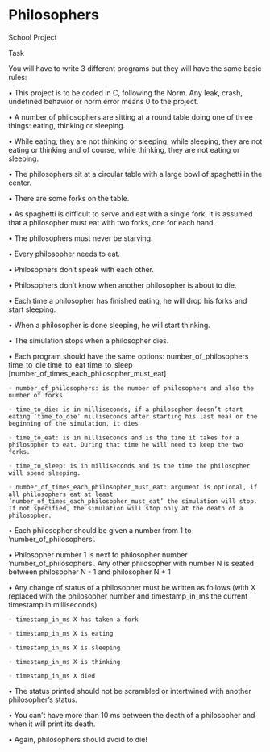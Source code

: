 # Philosophers
School Project

Task

You will have to write 3 different programs but they will have the same basic rules:

• This project is to be coded in C, following the Norm. Any leak, crash, undefined
behavior or norm error means 0 to the project.

• A number of philosophers are sitting at a round table doing one of three things:
eating, thinking or sleeping.

• While eating, they are not thinking or sleeping, while sleeping, they are not eating
or thinking and of course, while thinking, they are not eating or sleeping.

• The philosophers sit at a circular table with a large bowl of spaghetti in the center.

• There are some forks on the table.

• As spaghetti is difficult to serve and eat with a single fork, it is assumed that a
philosopher must eat with two forks, one for each hand.

• The philosophers must never be starving.

• Every philosopher needs to eat.

• Philosophers don’t speak with each other.

• Philosophers don’t know when another philosopher is about to die.

• Each time a philosopher has finished eating, he will drop his forks and start sleeping.

• When a philosopher is done sleeping, he will start thinking.

• The simulation stops when a philosopher dies.

• Each program should have the same options: number_of_philosophers time_to_die
time_to_eat time_to_sleep [number_of_times_each_philosopher_must_eat]

	◦ number_of_philosophers: is the number of philosophers and also the number of forks
  
	◦ time_to_die: is in milliseconds, if a philosopher doesn’t start eating ’time_to_die’ milliseconds after starting his last meal or the beginning of the simulation, it dies
  
	◦ time_to_eat: is in milliseconds and is the time it takes for a philosopher to eat. During that time he will need to keep the two forks.
  
	◦ time_to_sleep: is in milliseconds and is the time the philosopher will spend sleeping.
  
	◦ number_of_times_each_philosopher_must_eat: argument is optional, if all philosophers eat at least ’number_of_times_each_philosopher_must_eat’ the simulation will stop. If not specified, the simulation will stop only at the death of a philosopher.

• Each philosopher should be given a number from 1 to ’number_of_philosophers’.

• Philosopher number 1 is next to philosopher number ’number_of_philosophers’.
Any other philosopher with number N is seated between philosopher N - 1 and
philosopher N + 1

• Any change of status of a philosopher must be written as follows (with X replaced
with the philosopher number and timestamp_in_ms the current timestamp in milliseconds)

	◦ timestamp_in_ms X has taken a fork
  
	◦ timestamp_in_ms X is eating
  
	◦ timestamp_in_ms X is sleeping
  
	◦ timestamp_in_ms X is thinking
  
	◦ timestamp_in_ms X died

• The status printed should not be scrambled or intertwined with another philosopher’s status.

• You can’t have more than 10 ms between the death of a philosopher and when it
will print its death.

• Again, philosophers should avoid to die!

